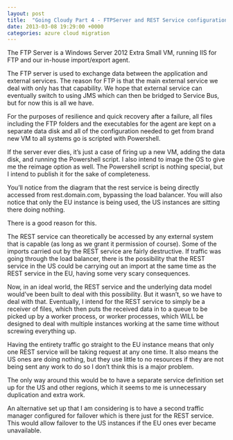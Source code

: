 ```yaml
---
layout: post
title:  "Going Cloudy Part 4 - FTPServer and REST Service configuration"
date: 2013-03-08 19:29:00 +0000
categories: azure cloud migration
---
```


The FTP Server is a Windows Server 2012 Extra Small VM, running IIS for FTP and our in-house import/export agent.

The FTP server is used to exchange data between the application and external services. The reason for FTP is that the main external service we deal with only has that capability. We hope that external service can eventually switch to using JMS which can then be bridged to Service Bus, but for now this is all we have.

For the purposes of resilience and quick recovery after a failure, all files including the FTP folders and the executables for the agent are kept on a separate data disk and all of the configuration needed to get from brand new VM to all systems go is scripted with Powershell.

If the server ever dies, it’s just a case of firing up a new VM, adding the data disk, and running the Powershell script. I also intend to image the OS to give me the reimage option as well. The Powershell script is nothing special, but I intend to publish it for the sake of completeness.

You’ll notice from the diagram that the rest service is being directly accessed from rest.domain.com, bypassing the load balancer. You will also notice that only the EU instance is being used, the US instances are sitting there doing nothing.

There is a good reason for this.

The REST service can theoretically be accessed by any external system that is capable (as long as we grant it permission of course). Some of the imports carried out by the REST service are fairly destructive. If traffic was going through the load balancer, there is the possibility that the REST service in the US could be carrying out an import at the same time as the REST service in the EU, having some very scary consequences.

Now, in an ideal world, the REST service and the underlying data model would’ve been built to deal with this possibility. But it wasn’t, so we have to deal with that. Eventually, I intend for the REST service to simply be a receiver of files, which then puts the received data in to a queue to be picked up by a worker process, or worker processes, which WILL be designed to deal with multiple instances working at the same time without screwing everything up.

Having the entirety traffic go straight to the EU instance means that only one REST service will be taking request at any one time. It also means the US ones are doing nothing, but they use little to no resources if they are not being sent any work to do so I don’t think this is a major problem.

The only way around this would be to have a separate service definition set up for the US and other regions, which it seems to me is unnecessary duplication and extra work.

An alternative set up that I am considering is to have a second traffic manager configured for failover which is there just for the REST service. This would allow failover to the US instances if the EU ones ever became unavailable.
